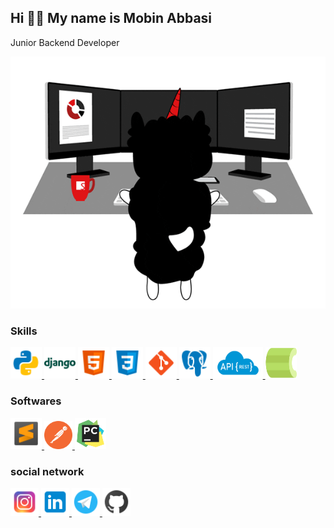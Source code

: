 <h2>Hi 🙋‍♂️ My name is Mobin Abbasi</h2>
Junior Backend Developer

<br>

![gif](https://github.com/Mobin-Abbasi/Mobin-Abbasi/blob/main/68747470733a2f2f6d65646961342e67697068792e636f6d2f6d656469612f336b50446d6f5764427051504e68436e55472f67697068792e676966.gif?raw=true)


### Skills
<a href="https://www.python.org/doc/" target="_blank" rel="noreferrer">
    <img src="https://github.com/Mobin-Abbasi/Mobin-Abbasi/blob/main/icons8-python-48.png?raw=true" width="50" height="50" alt="python">
</a>
<a href="https://docs.djangoproject.com/en/5.0/" target="_blank" rel="noreferrer">
    <img src="https://github.com/Mobin-Abbasi/Mobin-Abbasi/blob/main/icons8-django-48.png?raw=true" width="50" height="50" alt="django">
</a>
<a href="https://www.w3schools.com/html/" target="_blank" rel="noreferrer">
    <img src="https://github.com/Mobin-Abbasi/Mobin-Abbasi/blob/main/icons8-html-48.png?raw=true" width="50" height="50" alt="html">
</a>
<a href="https://www.w3schools.com/css/" target="_blank" rel="noreferrer">
    <img src="https://github.com/Mobin-Abbasi/Mobin-Abbasi/blob/main/icons8-css-48.png?raw=true" width="50" height="50" alt="css">
</a>
<a href="https://git-scm.com/" target="_blank" rel="noreferrer">
    <img src="https://github.com/Mobin-Abbasi/Mobin-Abbasi/blob/main/icons8-git-48.png?raw=true" width="50" height="50"" alt="git">
</a>
<a href="https://www.postgresql.org/" target="_blank" rel="noreferrer">
    <img src="https://github.com/Mobin-Abbasi/Mobin-Abbasi/blob/main/icons8-postgresql-48.png?raw=true" width="50" height="50"" alt="postgresql">
</a>
<a href="https://www.django-rest-framework.org/" target="_blank" rel="noreferrer">
    <img src="https://github.com/Mobin-Abbasi/Mobin-Abbasi/blob/main/1_J3G3akaMpUOLegw0p0qthA.png?raw=true" width="80" height="50" alt="api">
</a>
<a href="https://docs.celeryq.dev/en/stable/django/first-steps-with-django.html" target="_blank" rel="noreferrer">
    <img src="https://raw.githubusercontent.com/Mobin-Abbasi/Mobin-Abbasi/3b6f9b5c1feebc115b10c54122481a41f2456e95/celery_512.svg" width="50" height="50" alt="celery">
</a>

<br>

### Softwares
<a href="https://www.sublimetext.com/" target="_blank" rel="noreferrer">
    <img src="https://github.com/Mobin-Abbasi/Mobin-Abbasi/blob/main/icons8-sublime-text-48.png?raw=true" width="50" height="50" alt="sublimetext">
</a>
<a href="https://www.postman.com/" target="_blank" rel="noreferrer">
    <img src="https://github.com/Mobin-Abbasi/Mobin-Abbasi/blob/main/68747470733a2f2f696d672e69636f6e73382e636f6d2f3f73697a653d3531322669643d45506245664561376f38434226666f726d61743d706e67.png?raw=true" width="45" height="45" alt="">
</a>
<a href="https://www.jetbrains.com/pycharm/" target="_blank" rel="noreferrer">
    <img src="https://github.com/Mobin-Abbasi/Mobin-Abbasi/blob/main/icons8-pycharm-96.png?raw=true" width="50" height="50" alt="pycharm">
</a>

<br>

### social network
<a href="https://www.instagram.com/mbn.abs/" target="_blank" rel="noreferrer">
    <img src="https://github.com/Mobin-Abbasi/Mobin-Abbasi/blob/main/icons8-instagram-48.png?raw=true" width="45" height="45" alt="instagram">
</a>
<a href="#" target="_blank" rel="noreferrer">
    <img src="https://github.com/Mobin-Abbasi/Mobin-Abbasi/blob/main/icons8-linked-in-48.png?raw=true" width="45" height="45" alt="linkedin">
</a>
<a href="https://web.telegram.org/k/" target="_blank" rel="noreferrer">
    <img src="https://github.com/Mobin-Abbasi/Mobin-Abbasi/blob/main/icons8-telegram-48.png?raw=true" width="45" height="45" alt="telegram">
</a>
<a href="https://github.com/Mobin-Abbasi" target="_blank" rel="noreferrer">
    <img src="https://github.com/Mobin-Abbasi/Mobin-Abbasi/blob/main/icons8-github-48.png?raw=true" width="45" height="45" alt="github">
</a>


